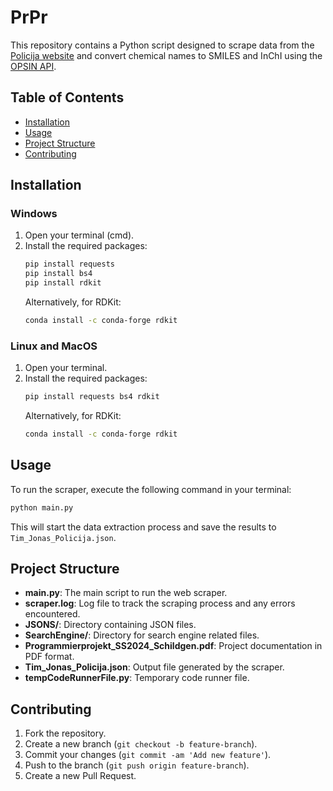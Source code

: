 
# PrPr

This repository contains a Python script designed to scrape data from the [Policija website](https://www.policija.si/apps/nfl_response_web/seznam.php) and convert chemical names to SMILES and InChI using the [OPSIN API](https://opsin.ch.cam.ac.uk/).

## Table of Contents
- [Installation](#installation)
- [Usage](#usage)
- [Project Structure](#project-structure)
- [Contributing](#contributing)

## Installation

### Windows
1. Open your terminal (cmd).
2. Install the required packages:
   ```sh
   pip install requests
   pip install bs4
   pip install rdkit
   ```
   Alternatively, for RDKit:
   ```sh
   conda install -c conda-forge rdkit
   ```

### Linux and MacOS
1. Open your terminal.
2. Install the required packages:
   ```sh
   pip install requests bs4 rdkit
   ```
   Alternatively, for RDKit:
   ```sh
   conda install -c conda-forge rdkit
   ```

## Usage

To run the scraper, execute the following command in your terminal:
```sh
python main.py
```
This will start the data extraction process and save the results to `Tim_Jonas_Policija.json`.

## Project Structure

- **main.py**: The main script to run the web scraper.
- **scraper.log**: Log file to track the scraping process and any errors encountered.
- **JSONS/**: Directory containing JSON files.
- **SearchEngine/**: Directory for search engine related files.
- **Programmierprojekt_SS2024_Schildgen.pdf**: Project documentation in PDF format.
- **Tim_Jonas_Policija.json**: Output file generated by the scraper.
- **tempCodeRunnerFile.py**: Temporary code runner file.

## Contributing

1. Fork the repository.
2. Create a new branch (`git checkout -b feature-branch`).
3. Commit your changes (`git commit -am 'Add new feature'`).
4. Push to the branch (`git push origin feature-branch`).
5. Create a new Pull Request.


